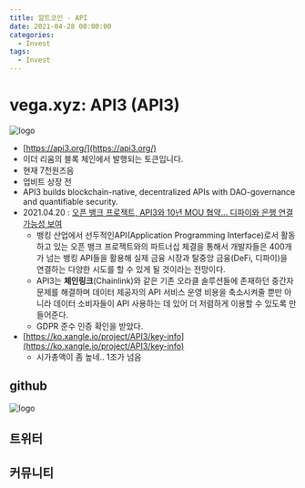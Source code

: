 ```yaml
---
title: 알트코인 - API
date: 2021-04-28 00:00:00
categories:
  - Invest
tags:
  - Invest
---
```


# vega.xyz: API3 (API3)
![logo](http://res.heraldm.com/content/image/2021/04/20/20210420000440_0.jpg)
- [https://api3.org/](https://api3.org/)
- 이더 리움의 블록 체인에서 발행되는 토큰입니다.
- 현재 7천원즈음
- 업비트 상장 전
- API3 builds blockchain-native, decentralized APIs with DAO-governance and quantifiable security.
- 2021.04.20 : [오픈 뱅크 프로젝트, API3와 10년 MOU 협약... 디파이와 은행 연결 가능성 보여](http://news.heraldcorp.com/view.php?ud=20210420000454)
  - 뱅킹 산업에서 선두적인API(Application Programming Interface)로서 활동하고 있는 오픈 뱅크 프로젝트와의 파트너십 체결을 통해서 개발자들은 400개가 넘는 뱅킹 API들을 활용해 실제 금융 시장과 탈중앙 금융(DeFi, 디파이)을 연결하는 다양한 시도를 할 수 있게 될 것이라는 전망이다.
  - API3는 **체인링크**(Chainlink)와 같은 기존 오라클 솔루션들에 존재하던 중간자 문제를 해결하며 데이터 제공자의 API 서비스 운영 비용을 축소시켜줄 뿐만 아니라 데이터 소비자들이 API 사용하는 데 있어 더 저렴하게 이용할 수 있도록 만들어준다.
  -  GDPR 준수 인증 확인을 받았다. 
- [https://ko.xangle.io/project/API3/key-info](https://ko.xangle.io/project/API3/key-info)
  - 시가총액이 좀 높네.. 1조가 넘음

## github
![logo](https://github.githubassets.com/images/modules/site/icons/footer/github-mark.svg)

## 트위터

## 커뮤니티
